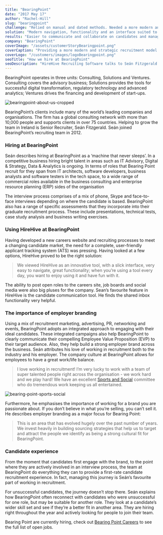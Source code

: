 ```yaml
---
title: "BearingPoint"
date: "2017 May 17"
author: "Rachel-Hill"
slug: "bearingpoint"
challenge: "Relied on manual and dated methods. Needed a more modern and strategic recruitment model."
solution: "Modern navigation, functionality and an interface suited to collaborative recruitment needs."
results: "Easier to communicate and collaborate on candidates and manage overall recruitment needs."
company: "BearingPoint"
coverImage: "/assets/customerStoryBearingpoint.png"
coverCaption: "Providing a more modern and strategic recruitment model for Bearing Point."
coverLogo: "/customers/images/logoBearingpoint.png"
seoTitle: "How we hire at BearingPoint"
seoDescription: "HireHive Recruiting Software talks to Seán Fitzgerald from BearingPoint about how they use HireHive for their recruitment process"
---
```


BearingPoint operates in three units: Consulting, Solutions and Ventures. Consulting covers the advisory business; Solutions provides the tools for successful digital transformation, regulatory technology and advanced analytics; Ventures drives the financing and development of start-ups.

![bearingpoint-about-us-cropped](/customers/images/homepage-about-us-cropped-e1522065479140.jpg)

BearingPoint’s clients include many of the world’s leading companies and organisations. The firm has a global consulting network with more than 10,000 people and supports clients in over 75 countries. Helping to grow the team in Ireland is Senior Recruiter, Seán Fitzgerald. Seán joined BearingPoint’s recruiting team in 2012.

### **Hiring at BearingPoint**

Seán describes hiring at BearingPoint as a ‘machine that never sleeps’. In a competitive business hiring bright talent in areas such as IT Advisory, Digital & Strategy, Data & Analytics is ongoing. In terms of roles that Bearing Point recruit for they span from IT architects, software developers, business analysts and software testers in the tech space, to a wide range of commercial roles available in the business consulting and enterprise resource planning (ERP) sides of the organisation

The interview process comprises of a mix of phone, Skype and face-to-face interviews depending on where the candidate is based. BearingPoint also has a range of specific assessments that they incorporate into their graduate recruitment process. These include presentations, technical tests, case study analysis and business writing exercises.

### **Using HireHive at BearingPoint**

Having developed a new careers website and recruiting processes to meet a changing candidate market, the need for a complete, user-friendly applicant tracking system (ATS) was pressing. Having looked at a few options, HireHive proved to be the right solution:

> We viewed HireHive as an innovative tool, with a slick interface, very easy to navigate, great functionality; when you’re using a tool every day, you want to enjoy using it and have fun with it.

The ability to post open roles to the careers site, job boards and social media were also big pluses for the company. Sean’s favourite feature in HireHive is the candidate communication tool. He finds the shared inbox functionality very helpful.

### **The importance of employer branding**

Using a mix of recruitment marketing, advertising, PR, networking and events, BearingPoint adopts an integrated approach to engaging with their ideal candidates. These integrated campaigns also help BearingPoint to clearly communicate their compelling Employee Value Proposition (EVP) to their target audience. Also, they help build a strong employer brand across the business. Seán attributes his love of working in recruitment both to the industry and his employer. The company culture at BearingPoint allows for employees to have a great work/life balance.

> I love working in recruitment! I’m very lucky to work with a team of super talented people right across the organisation - we work hard and we play hard! We have an excellent [Sports and Social](http://www.bearingpointcareers.ie/index.php/about-us/sports-and-social) committee who do tremendous work keeping us all entertained.

![bearing-point-sports-social](/customers/images/DFlxaY0XUAIb2EM-e1522065616563.jpg)

Furthermore, he emphasises the importance of working for a brand you are passionate about. If you don’t believe in what you’re selling, you can’t sell it. He describes employer branding as a major focus for Bearing Point:

> This is an area that has evolved hugely over the past number of years. We invest heavily in building sourcing strategies that help us to target and attract the people we identify as being a strong cultural fit for BearingPoint.

### **Candidate experience**

From the moment that candidates first engage with the brand, to the point where they are actively involved in an interview process, the team at BearingPoint do everything they can to provide a first-rate candidate recruitment experience. In fact, managing this journey is Seán’s favourite part of working in recruitment.

For unsuccessful candidates, the journey doesn’t stop there. Seán explains how BearingPoint often reconnect with candidates who were unsuccessful for one role, but may be suitable for another role. They look at a candidate’s wider skill set and see if they’re a better fit in another area. They are hiring right throughout the year and actively looking for people to join their team.

Bearing Point are currently hiring, check out [Bearing Point Careers](https://bearingpointcareers.ie/#join-our-team) to see the full list of open jobs.
